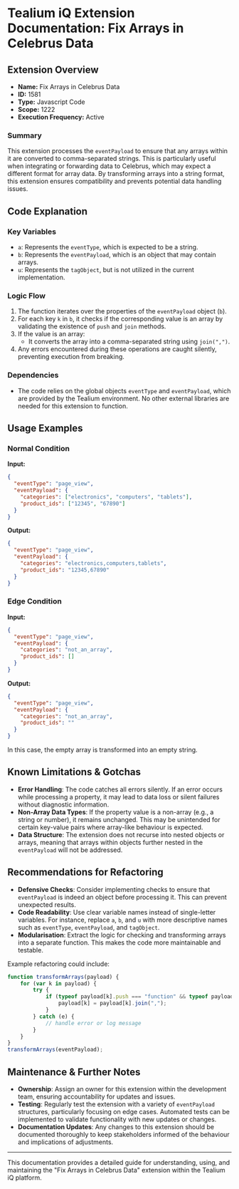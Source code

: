 # Tealium iQ Extension Documentation: Fix Arrays in Celebrus Data

## Extension Overview
- **Name:** Fix Arrays in Celebrus Data
- **ID:** 1581
- **Type:** Javascript Code
- **Scope:** 1222
- **Execution Frequency:** Active

### Summary
This extension processes the `eventPayload` to ensure that any arrays within it are converted to comma-separated strings. This is particularly useful when integrating or forwarding data to Celebrus, which may expect a different format for array data. By transforming arrays into a string format, this extension ensures compatibility and prevents potential data handling issues.

## Code Explanation

### Key Variables
- `a`: Represents the `eventType`, which is expected to be a string.
- `b`: Represents the `eventPayload`, which is an object that may contain arrays.
- `u`: Represents the `tagObject`, but is not utilized in the current implementation.

### Logic Flow
1. The function iterates over the properties of the `eventPayload` object (`b`).
2. For each key `k` in `b`, it checks if the corresponding value is an array by validating the existence of `push` and `join` methods.
3. If the value is an array:
   - It converts the array into a comma-separated string using `join(",")`.
4. Any errors encountered during these operations are caught silently, preventing execution from breaking.

### Dependencies
- The code relies on the global objects `eventType` and `eventPayload`, which are provided by the Tealium environment. No other external libraries are needed for this extension to function.

## Usage Examples

### Normal Condition
**Input:**
```json
{
  "eventType": "page_view",
  "eventPayload": {
    "categories": ["electronics", "computers", "tablets"],
    "product_ids": ["12345", "67890"]
  }
}
```

**Output:**
```json
{
  "eventType": "page_view",
  "eventPayload": {
    "categories": "electronics,computers,tablets",
    "product_ids": "12345,67890"
  }
}
```

### Edge Condition
**Input:**
```json
{
  "eventType": "page_view",
  "eventPayload": {
    "categories": "not_an_array",
    "product_ids": []
  }
}
```

**Output:**
```json
{
  "eventType": "page_view",
  "eventPayload": {
    "categories": "not_an_array",
    "product_ids": ""
  }
}
```
In this case, the empty array is transformed into an empty string.

## Known Limitations & Gotchas
- **Error Handling**: The code catches all errors silently. If an error occurs while processing a property, it may lead to data loss or silent failures without diagnostic information.
- **Non-Array Data Types**: If the property value is a non-array (e.g., a string or number), it remains unchanged. This may be unintended for certain key-value pairs where array-like behaviour is expected.
- **Data Structure**: The extension does not recurse into nested objects or arrays, meaning that arrays within objects further nested in the `eventPayload` will not be addressed.

## Recommendations for Refactoring
- **Defensive Checks**: Consider implementing checks to ensure that `eventPayload` is indeed an object before processing it. This can prevent unexpected results.
- **Code Readability**: Use clear variable names instead of single-letter variables. For instance, replace `a`, `b`, and `u` with more descriptive names such as `eventType`, `eventPayload`, and `tagObject`.
- **Modularisation**: Extract the logic for checking and transforming arrays into a separate function. This makes the code more maintainable and testable.

Example refactoring could include:
```javascript
function transformArrays(payload) {
    for (var k in payload) {
        try {
            if (typeof payload[k].push === "function" && typeof payload[k].join === "function") {
                payload[k] = payload[k].join(",");
            }
        } catch (e) {
            // handle error or log message
        }
    }
}
transformArrays(eventPayload);
```

## Maintenance & Further Notes
- **Ownership**: Assign an owner for this extension within the development team, ensuring accountability for updates and issues.
- **Testing**: Regularly test the extension with a variety of `eventPayload` structures, particularly focusing on edge cases. Automated tests can be implemented to validate functionality with new updates or changes.
- **Documentation Updates**: Any changes to this extension should be documented thoroughly to keep stakeholders informed of the behaviour and implications of adjustments.

--- 

This documentation provides a detailed guide for understanding, using, and maintaining the "Fix Arrays in Celebrus Data" extension within the Tealium iQ platform.